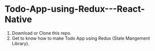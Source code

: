 # Todo-App-using-Redux---React-Native

1. Download or Clone this repo.
2. Get to know how to make Todo App using Redux (State Mangement Library).
